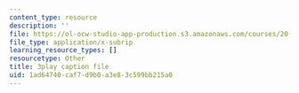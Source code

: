 ```yaml
---
content_type: resource
description: ''
file: https://ol-ocw-studio-app-production.s3.amazonaws.com/courses/20-219-becoming-the-next-bill-nye-writing-and-hosting-the-educational-show-january-iap-2015/1ad64740caf7d9b0a3e83c599bb215a0_ViSVJJoo7nE.srt
file_type: application/x-subrip
learning_resource_types: []
resourcetype: Other
title: 3play caption file
uid: 1ad64740-caf7-d9b0-a3e8-3c599bb215a0
---
```

